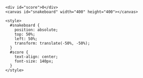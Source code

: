 <!DOCTYPE html>
<html>
  <head>
  <title>Snake Game</title>
  </head>

  <body>

    <div id="score">0</div>
    <canvas id="snakeboard" width="400" height="400"></canvas>

    <style>
      #snakeboard {
        position: absolute;
        top: 50%;
        left: 50%;
        transform: translate(-50%, -50%);
      }
      #score {
        text-align: center;
        font-size: 140px;
      }
    </style>
  </body>
     
  <script>
    const board_border = 'black';
    const board_background = "white";
    const snake_col = 'purple';
    const snake_border = 'yellow';
   
    let snake = [
      {x: 200, y: 200},
      {x: 190, y: 200},
      {x: 180, y: 200},
      {x: 170, y: 200},
      {x: 160, y: 200}
    ]

    let score = 0;
    // New color needs to be implemented
    let changing_direction = false;
    // Horizontal velocity
    let food_x;
    let food_y;
    let dx = 10;
    // nothing else cause victoria is horrible
    let dy = 0;
   
   
    // Get the canvas element
    const snakeboard = document.getElementById("snakeboard");
    // Return a two dimensional drawing context
    const snakeboard_ctx = snakeboard.getContext("2d");
    // Start game
    main();

    gen_food();

    document.addEventListener("keydown", change_direction);
   
    // main function called repeatedly to keep the game running
    function main() {

        if (has_game_ended()) return;

        changing_direction = false;
        setTimeout(function onTick() {
        clear_board();
        drawFood();
        move_snake();
        drawSnake();
        // Repeat
        main();
      }, 100)
    }
   
    // draw a border around the canvas
    function clear_board() {
      //  Select the colour to fill the drawing
      snakeboard_ctx.fillStyle = board_background;
      //  Select the colour for the border of the canvas
      snakeboard_ctx.strokestyle = board_border;
      // Draw a "filled" rectangle to cover the entire canvas
      snakeboard_ctx.fillRect(0, 0, snakeboard.width, snakeboard.height);
      // Draw a "border" around the entire canvas
      snakeboard_ctx.strokeRect(0, 0, snakeboard.width, snakeboard.height);
    }
   
    // Draw the snake on the canvas
    function drawSnake() {
      // Draw each part
      snake.forEach(drawSnakePart)
    }

    function drawFood() {
      snakeboard_ctx.fillStyle = 'yellow';
      snakeboard_ctx.strokestyle = 'darkgreen';
      snakeboard_ctx.fillRect(food_x, food_y, 10, 10);
      snakeboard_ctx.strokeRect(food_x, food_y, 10, 10);
    }
   
    // Draw one snake part
    function drawSnakePart(snakePart) {

      // Set the colour of the snake part
      snakeboard_ctx.fillStyle = snake_col;
      // Set the border colour of the snake part
      snakeboard_ctx.strokestyle = snake_border;
      // Draw a "filled" rectangle to represent the snake part at the coordinates
      // the part is located
      snakeboard_ctx.fillRect(snakePart.x, snakePart.y, 10, 10);
      // Draw a border around the snake part
      snakeboard_ctx.strokeRect(snakePart.x, snakePart.y, 10, 10);
    }

    function has_game_ended() {
      for (let i = 4; i < snake.length; i++) {
        if (snake[i].x === snake[0].x && snake[i].y === snake[0].y) return true
      }
      const hitLeftWall = snake[0].x < 0;
      const hitRightWall = snake[0].x > snakeboard.width - 10;
      const hitToptWall = snake[0].y < 0;
      const hitBottomWall = snake[0].y > snakeboard.height - 10;
      return hitLeftWall || hitRightWall || hitToptWall || hitBottomWall
    }

    function random_food(min, max) {
      return Math.round((Math.random() * (max-min) + min) / 10) * 10;
    }

    function gen_food() {
      // Generate a random number the food x-coordinate
      food_x = random_food(0, snakeboard.width - 10);
      // Generate a random number for the food y-coordinate
      food_y = random_food(0, snakeboard.height - 10);
      // if the new food location is where the snake currently is, generate a new food location
      snake.forEach(function has_snake_eaten_food(part) {
        const has_eaten = part.x == food_x && part.y == food_y;
        if (has_eaten) gen_food();
      });
    }

    function change_direction(event) {
      const LEFT_KEY = 37;
      const RIGHT_KEY = 39;
      const UP_KEY = 38;
      const DOWN_KEY = 40;
     
    // Prevent the snake from reversing
   
      if (changing_direction) return;
      changing_direction = true;
      const keyPressed = event.keyCode;
      const goingUp = dy === -10;
      const goingDown = dy === 10;
      const goingRight = dx === 10;
      const goingLeft = dx === -10;
      if (keyPressed === LEFT_KEY && !goingRight) {
        dx = -10;
        dy = 0;
      }
      if (keyPressed === UP_KEY && !goingDown) {
        dx = 0;
        dy = -10;
      }
      if (keyPressed === RIGHT_KEY && !goingLeft) {
        dx = 10;
        dy = 0;
      }
      if (keyPressed === DOWN_KEY && !goingUp) {
        dx = 0;
        dy = 10;
      }
    }

    function move_snake() {
      const head = {x: snake[0].x + dx, y: snake[0].y + dy};
      // Add the new head to the beginning of snake body
      snake.unshift(head);
      const has_eaten_food = snake[0].x === food_x && snake[0].y === food_y;
      if (has_eaten_food) {
        // Increase score
        score += 1;
        // Display score on screen
        document.getElementById('score').innerHTML = score;
        // Generate new food location
        gen_food();
      } else {
        // Remove the last part of snake body
        snake.pop();
      }
    }
   
  </script>
</html>
